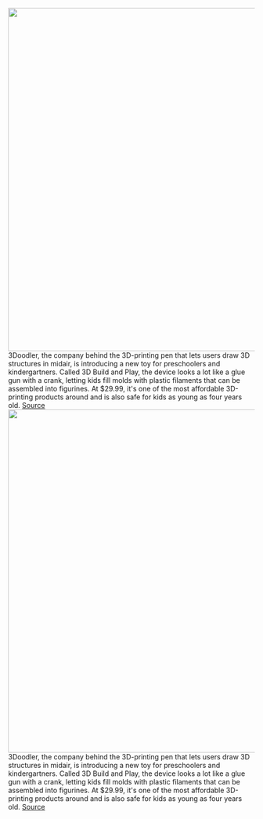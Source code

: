 <img src='' width='700px' /><br/>
3Doodler, the company behind the 3D-printing pen that lets users draw 3D structures in midair, is introducing a new toy for preschoolers and kindergartners. Called 3D Build and Play, the device looks a lot like a glue gun with a crank, letting kids fill molds with plastic filaments that can be assembled into figurines. At $29.99, it's one of the most affordable 3D-printing products around and is also safe for kids as young as four years old.
<a href='https://www.theverge.com/2020/2/20/21135202/3doodler-3d-printer-build-play-toy-fair-2020'> Source <a/><img src='' width='700px' /><br/>
3Doodler, the company behind the 3D-printing pen that lets users draw 3D structures in midair, is introducing a new toy for preschoolers and kindergartners. Called 3D Build and Play, the device looks a lot like a glue gun with a crank, letting kids fill molds with plastic filaments that can be assembled into figurines. At $29.99, it's one of the most affordable 3D-printing products around and is also safe for kids as young as four years old.
<a href='https://www.theverge.com/2020/2/20/21135202/3doodler-3d-printer-build-play-toy-fair-2020'> Source <a/>